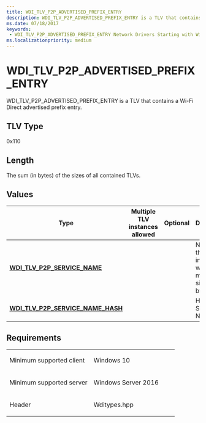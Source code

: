 ```yaml
---
title: WDI_TLV_P2P_ADVERTISED_PREFIX_ENTRY
description: WDI_TLV_P2P_ADVERTISED_PREFIX_ENTRY is a TLV that contains a Wi-Fi Direct advertised prefix entry.
ms.date: 07/18/2017
keywords:
 - WDI_TLV_P2P_ADVERTISED_PREFIX_ENTRY Network Drivers Starting with Windows Vista
ms.localizationpriority: medium
---
```


# WDI\_TLV\_P2P\_ADVERTISED\_PREFIX\_ENTRY


WDI\_TLV\_P2P\_ADVERTISED\_PREFIX\_ENTRY is a TLV that contains a Wi-Fi Direct advertised prefix entry.

## TLV Type


0x110

## Length


The sum (in bytes) of the sizes of all contained TLVs.

## Values


| Type                                                                        | Multiple TLV instances allowed | Optional | Description                                                      |
|-----------------------------------------------------------------------------|--------------------------------|----------|------------------------------------------------------------------|
| [**WDI\_TLV\_P2P\_SERVICE\_NAME**](wdi-tlv-p2p-service-name.md)            |                                |          | Name of the service, in UTF-8, with a maximum size of 255 bytes. |
| [**WDI\_TLV\_P2P\_SERVICE\_NAME\_HASH**](wdi-tlv-p2p-service-name-hash.md) |                                |          | Hash of Service Name.                                            |

 

## Requirements

<table>
<colgroup>
<col width="50%" />
<col width="50%" />
</colgroup>
<tbody>
<tr class="odd">
<td><p>Minimum supported client</p></td>
<td><p>Windows 10</p></td>
</tr>
<tr class="even">
<td><p>Minimum supported server</p></td>
<td><p>Windows Server 2016</p></td>
</tr>
<tr class="odd">
<td><p>Header</p></td>
<td>Wditypes.hpp</td>
</tr>
</tbody>
</table>

 

 




